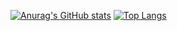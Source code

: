 [![Anurag's GitHub stats](https://github-readme-stats.vercel.app/api?username=TheAntag0nist&theme=radical)](https://github.com/anuraghazra/github-readme-stats)
[![Top Langs](https://github-readme-stats.vercel.app/api/top-langs/?username=TheAntag0nist&theme=radical&layout=compact)](https://github.com/anuraghazra/github-readme-stats)
